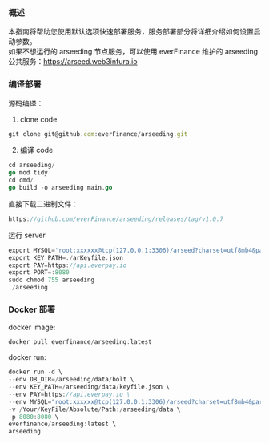 ### 概述
本指南将帮助您使用默认选项快速部署服务，服务部署部分将详细介绍如何设置启动参数。    
如果不想运行的 arseeding 节点服务，可以使用 everFinance 维护的 arseeding 公共服务：https://arseed.web3infura.io
### 编译部署
源码编译：
1. clone code
```js
git clone git@github.com:everFinance/arseeding.git
```
2. 编译 code
```go
cd arseeding/
go mod tidy
cd cmd/
go build -o arseeding main.go
```
直接下载二进制文件：
```js
https://github.com/everFinance/arseeding/releases/tag/v1.0.7
```
运行 server
```go
export MYSQL='root:xxxxxx@tcp(127.0.0.1:3306)/arseed?charset=utf8mb4&parseTime=True&loc=Local'
export KEY_PATH=./arKeyfile.json
export PAY=https://api.everpay.io
export PORT=:8080
sudo chmod 755 arseeding
./arseeding
```

### Docker 部署
docker image:
```go
docker pull everfinance/arseeding:latest
```
docker run:
```go
docker run -d \
--env DB_DIR=/arseeding/data/bolt \
--env KEY_PATH=/arseeding/data/keyfile.json \
--env PAY=https://api.everpay.io \
--env MYSQL="root:xxxxxx@tcp(127.0.0.1:3306)/arseed?charset=utf8mb4&parseTime=True&loc=Local" \
-v /Your/KeyFile/Absolute/Path:/arseeding/data \
-p 8080:8080 \
everfinance/arseeding:latest \
arseeding
```
